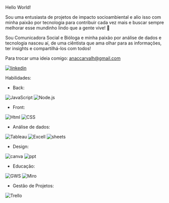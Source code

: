 Hello World!

Sou uma entusiasta de projetos de impacto socioambiental e alio isso com minha paixão por tecnologia para contribuir cada vez mais e buscar sempre melhorar esse mundinho lindo que a gente vive! 🥰

Sou Comunicadora Social e Bióloga e minha paixão por análise de dados e tecnologia nasceu aí, de uma ciêntista que ama olhar para as informações, ter insights e compartilhá-los com todos!

Para trocar uma ideia comigo:
anaccarvalh@gmail.com
  
[![linkedin](https://img.shields.io/badge/LinkedIn-0077B5?style=for-the-badge&logo=linkedin&logoColor=white)](https://www.linkedin.com/in/anacamposdecarvalho/)


Habilidades:

- Back:
  
![JavaScript](https://img.shields.io/badge/JavaScript-323330?style=for-the-badge&logo=javascript&logoColor=F7DF1E)
![Node.js](https://img.shields.io/badge/Node%20js-339933?style=for-the-badge&logo=nodedotjs&logoColor=white)


- Front:

![Html](https://img.shields.io/badge/HTML5-E34F26?style=for-the-badge&logo=html5&logoColor=white)
![CSS](https://img.shields.io/badge/CSS3-1572B6?style=for-the-badge&logo=css3&logoColor=white)

- Análise de dados:

![Tableau](https://img.shields.io/badge/Tableau-E97627?style=for-the-badge&logo=Tableau&logoColor=white)
![Excell](https://img.shields.io/badge/Microsoft_Excel-217346?style=for-the-badge&logo=microsoft-excel&logoColor=white)
![sheets](https://img.shields.io/badge/Google%20Sheets-34A853?style=for-the-badge&logo=google-sheets&logoColor=white)

- Design:

![canva](https://img.shields.io/badge/Canva-%2300C4CC.svg?&style=for-the-badge&logo=Canva&logoColor=white)
![ppt](https://img.shields.io/badge/Microsoft_PowerPoint-B7472A?style=for-the-badge&logo=microsoft-powerpoint&logoColor=white)

- Educação:
 
![GWS](https://img.shields.io/badge/Google%20Meet-00897B?style=for-the-badge&logo=google-meet&logoColor=white)
![Miro](https://img.shields.io/badge/Miro-F7C922?style=for-the-badge&logo=Miro&logoColor=050036)


- Gestão de Projetos:

![Trello](https://img.shields.io/badge/Trello-0052CC?style=for-the-badge&logo=trello&logoColor=white)

